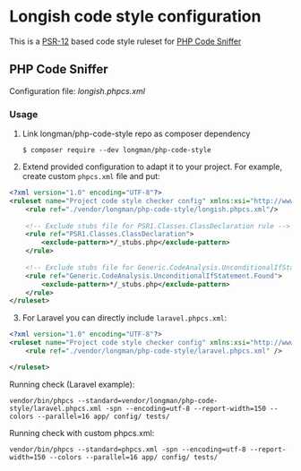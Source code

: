 Longish code style configuration
================================

This is a [PSR-12](http://www.php-fig.org/psr/psr-12/) based code style ruleset for [PHP Code Sniffer](https://github.com/squizlabs/PHP_CodeSniffer)

PHP Code Sniffer
----------------

Configuration file: *longish.phpcs.xml*

### Usage

1. Link longman/php-code-style repo as composer dependency

    `$ composer require --dev longman/php-code-style`

2. Extend provided configuration to adapt it to your project. 
For example, create custom `phpcs.xml` file and put: 
   
```xml
<?xml version="1.0" encoding="UTF-8"?>
<ruleset name="Project code style checker config" xmlns:xsi="http://www.w3.org/2001/XMLSchema-instance" xsi:noNamespaceSchemaLocation="../vendor/squizlabs/php_codesniffer/phpcs.xsd">
    <rule ref="./vendor/longman/php-code-style/longish.phpcs.xml"/>
    
    <!-- Exclude stubs file for PSR1.Classes.ClassDeclaration rule -->
    <rule ref="PSR1.Classes.ClassDeclaration">
        <exclude-pattern>*/_stubs.php</exclude-pattern>
    </rule>
    
    <!-- Exclude stubs file for Generic.CodeAnalysis.UnconditionalIfStatement rule -->
    <rule ref="Generic.CodeAnalysis.UnconditionalIfStatement.Found">
        <exclude-pattern>*/_stubs.php</exclude-pattern>
    </rule>
</ruleset>
```

3. For Laravel you can directly include `laravel.phpcs.xml`:

```xml
<?xml version="1.0" encoding="UTF-8"?>
<ruleset name="Project code style checker config" xmlns:xsi="http://www.w3.org/2001/XMLSchema-instance" xsi:noNamespaceSchemaLocation="../vendor/squizlabs/php_codesniffer/phpcs.xsd">
    <rule ref="./vendor/longman/php-code-style/laravel.phpcs.xml" />

</ruleset>
```

Running check (Laravel example):

    vendor/bin/phpcs --standard=vendor/longman/php-code-style/laravel.phpcs.xml -spn --encoding=utf-8 --report-width=150 --colors --parallel=16 app/ config/ tests/

Running check with custom phpcs.xml:

    vendor/bin/phpcs --standard=phpcs.xml -spn --encoding=utf-8 --report-width=150 --colors --parallel=16 app/ config/ tests/

